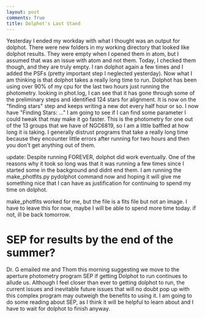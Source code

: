 ```yaml
---
layout: post
comments: True
title: Dolphot's Last Stand
---
```

Yesterday I ended my workday with what I thought was an output for dolphot. There were new folders in my working directory that looked like dolphot results. They were empty when I opened them in atom, but I assumed that was an issue with atom and not them. Today, I checked them though, and they are truly empty. I ran dolphot again a few times and I added the PSFs (pretty important step I neglected yesterday). Now what I am thinking is that dolphot takes a really long time to run. Dolphot has been using over 90% of my cpu for the last two hours just running the photometry. looking in phot.log, I can see that it has gone through some of the preliminary steps and identified 124 stars for alignment. It is now on the "finding stars" step and keeps writing a new dot every half hour or so. I now have "Finding Stars: ..." I am going to see if I can find some parameter I could tweak that may make it go faster. This is the photometry for one out of the 13 groups that we have of NGC6819, so I am a little baffled at how long it is taking. I generally distrust programs that take a really long time because they encounter little errors after running for two hours and then you don't get anything out of them.

update: Despite running FOREVER, dolphot did work eventually. One of the reasons why it took so long was that it was running a few times since I started some in the background and didnt end them. I am running the make_photfits.py pydolphot command now and hoping it will give me something nice that I can have as justification for continuing to spend my time on dolphot.

make_photfits worked for me, but the file is a fits file but not an image. I have to leave this for now, maybe I will be able to spend more time today. if not, ill be back tomorrow. 

# SEP for results by the end of the summer?

Dr. G emailed me and Thom this morning suggesting we move to the aperture photometry program SEP if getting Dolphot to run continues to allude us. Although I feel closer than ever to getting dolphot to run, the current issues and inevitable future issues that will no doubt pop up with this complex program may outweigh the  benefits to using it. I am going to do some reading about SEP, as I think it will be helpful to learn about and I have to wait for dolphot to finish anyway.
